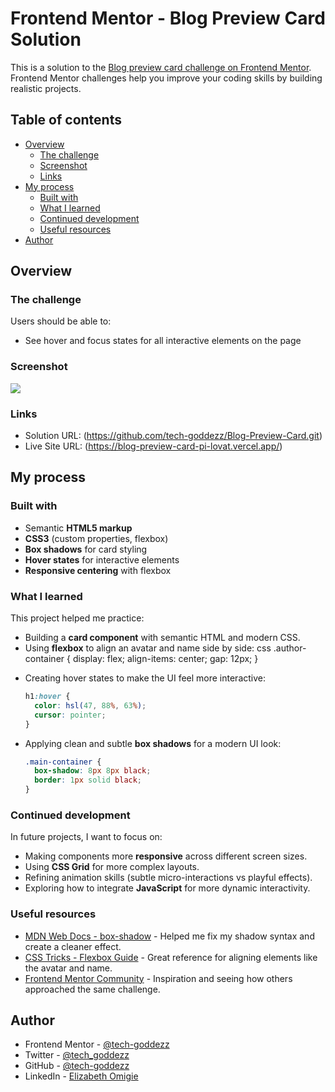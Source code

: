 
# Frontend Mentor - Blog Preview Card Solution

This is a solution to the [Blog preview card challenge on Frontend Mentor](https://www.frontendmentor.io/challenges/blog-preview-card-ckPaj01IcS).  
Frontend Mentor challenges help you improve your coding skills by building realistic projects.

## Table of contents

- [Overview](#overview)
  - [The challenge](#the-challenge)
  - [Screenshot](#screenshot)
  - [Links](#links)
- [My process](#my-process)
  - [Built with](#built-with)
  - [What I learned](#what-i-learned)
  - [Continued development](#continued-development)
  - [Useful resources](#useful-resources)
- [Author](#author)

## Overview

### The challenge

Users should be able to:

- See hover and focus states for all interactive elements on the page

### Screenshot

![](./screenshot.jpg)

### Links

- Solution URL: (https://github.com/tech-goddezz/Blog-Preview-Card.git)
- Live Site URL: (https://blog-preview-card-pi-lovat.vercel.app/)

## My process

### Built with

- Semantic **HTML5 markup**
- **CSS3** (custom properties, flexbox)
- **Box shadows** for card styling
- **Hover states** for interactive elements
- **Responsive centering** with flexbox

### What I learned

This project helped me practice:

- Building a **card component** with semantic HTML and modern CSS.
- Using **flexbox** to align an avatar and name side by side:
  css
  .author-container {
    display: flex;
    align-items: center;
    gap: 12px;
  }


* Creating hover states to make the UI feel more interactive:

  ```css
  h1:hover {
    color: hsl(47, 88%, 63%);
    cursor: pointer;
  }
  ```
* Applying clean and subtle **box shadows** for a modern UI look:

  ```css
  .main-container {
    box-shadow: 8px 8px black;
    border: 1px solid black;
  }
  ```


### Continued development

In future projects, I want to focus on:

* Making components more **responsive** across different screen sizes.
* Using **CSS Grid** for more complex layouts.
* Refining animation skills (subtle micro-interactions vs playful effects).
* Exploring how to integrate **JavaScript** for more dynamic interactivity.

### Useful resources

* [MDN Web Docs - box-shadow](https://developer.mozilla.org/en-US/docs/Web/CSS/box-shadow) - Helped me fix my shadow syntax and create a cleaner effect.
* [CSS Tricks - Flexbox Guide](https://css-tricks.com/snippets/css/a-guide-to-flexbox/) - Great reference for aligning elements like the avatar and name.
* [Frontend Mentor Community](https://www.frontendmentor.io/community) - Inspiration and seeing how others approached the same challenge.

## Author

* Frontend Mentor - [@tech-goddezz](https://www.frontendmentor.io/profile/tech-goddezz)
* Twitter - [@tech\_goddezz](https://x.com/tech_goddezz)
* GitHub - [@tech-goddezz](https://github.com/tech-goddezz)
* LinkedIn - [Elizabeth Omigie](https://www.linkedin.com/in/elizabethomigie)

